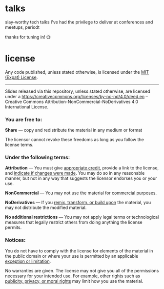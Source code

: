 # talks

slay-worthy tech talks I've had the privilege to deliver at conferences and meetups, periodt

thanks for tuning in! 📺

# license

Any code published, unless stated otherwise, is licensed under the [MIT (Expat) License](https://opensource.org/licenses/MIT).

<hr>

Slides released via this repository, unless stated otherwise, are licensed under a https://creativecommons.org/licenses/by-nc-nd/4.0/deed.en –
Creative Commons Attribution-NonCommercial-NoDerivatives 4.0 International License.

### You are free to:

**Share** — copy and redistribute the material in any medium or format

The licensor cannot revoke these freedoms as long as you follow the license terms.

### **Under the following terms:**

**Attribution** — You must give [appropriate credit](https://creativecommons.org/licenses/by-nc-nd/4.0/deed.en#ref-appropriate-credit), provide a link to the license, and [indicate if changes were made](https://creativecommons.org/licenses/by-nc-nd/4.0/deed.en#ref-indicate-changes). You may do so in any reasonable manner, but not in any way that suggests the licensor endorses you or your use.

**NonCommercial** — You may not use the material for [commercial purposes](https://creativecommons.org/licenses/by-nc-nd/4.0/deed.en#ref-commercial-purposes).

**NoDerivatives** — If you [remix, transform, or build upon](https://creativecommons.org/licenses/by-nc-nd/4.0/deed.en#ref-some-kinds-of-mods) the material, you may not distribute the modified material.

**No additional restrictions** — You may not apply legal terms or technological measures that legally restrict others from doing anything the license permits.

### Notices:

You do not have to comply with the license for elements of the material in the public domain or where your use is permitted by an applicable [exception or limitation](https://creativecommons.org/licenses/by-nc-nd/4.0/deed.en#ref-exception-or-limitation).

No warranties are given. The license may not give you all of the permissions necessary for your intended use. For example, other rights such as [publicity, privacy, or moral rights](https://creativecommons.org/licenses/by-nc-nd/4.0/deed.en#ref-publicity-privacy-or-moral-rights) may limit how you use the material.
